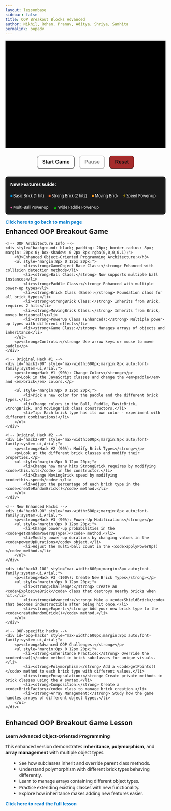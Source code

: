 ```yaml
---
layout: lessonbase 
sidebar: false
title: OOP Breakout Blocks Advanced
author: Nikhil, Rohan, Pranav, Aditya, Shriya, Samhita
permalink: oopadv
---
```


<style>
  canvas {
    background: #000;
    display: block;
    margin: 0 auto;
    border: 1px solid #333;
  }
  
  button:disabled {
    opacity: 0.5;
    cursor: not-allowed;
  }
  
  button:hover:not(:disabled) {
    background: #f0f0f0;
  }

  .back-button {
    margin-bottom: 5px !important;
  }

  .title {
    margin-top: 5px !important;
  }
</style>


<canvas id="gameCanvas" width="600" height="400"></canvas>

<div class="controls" style="text-align: center; margin: 20px 0;">
    <button id="startBtn" style="margin: 5px; padding: 10px 16px; font-size: 16px; font-weight: 600; border: 1px solid #222; background: #fff; cursor: pointer; border-radius: 8px; color: #111;">Start Game</button>
    <button id="pauseBtn" disabled style="margin: 5px; padding: 10px 16px; font-size: 16px; font-weight: 600; border: 1px solid #222; background: #fff; cursor: pointer; border-radius: 8px; color: #111;">Pause</button>
    <button id="resetBtn" style="margin: 5px; padding: 10px 16px; font-size: 16px; font-weight: 600; border: 1px solid #222; background: #a52c2cff; cursor: pointer; border-radius: 8px; color: #111;">Reset</button>
    <button id="nextLevelBtn" style="display:none;margin:10px auto 0;padding:10px 16px;font-family:system-ui,Arial;font-size:16px;font-weight:600;border:1px solid #222;background:#fff;cursor:pointer;border-radius:8px;color:#111 !important;">Next Level ▶</button>
</div>

<!-- Enhanced Features Legend -->
<div style="max-width:600px;margin:8px auto;font-family:system-ui,Arial;background:#1a1a1a;padding:15px;border-radius:8px;color:white;">
    <h4 style="margin-top:0;">New Features Guide:</h4>
    <div style="display:flex;flex-wrap:wrap;gap:15px;font-size:12px;">
        <div><span style="color:#0095DD;">■</span> Basic Brick (1 hit)</div>
        <div><span style="color:#ff6b35;">■</span> Strong Brick (2 hits)</div>
        <div><span style="color:#f7931e;">■</span> Moving Brick</div>
        <div><span style="color:gold;">⚡</span> Speed Power-up</div>
        <div><span style="color:#ff69b4;">●</span> Multi-Ball Power-up</div>
        <div><span style="color:lime;">▲</span> Wide Paddle Power-up</div>
    </div>
</div>

<!-- Hack Challenges Section -->
<div id="hack1" style="max-width:600px;margin:8px auto;font-family:system-ui,Arial;">
    <p class="back-button"><a href="{{site.baseurl}}/breakout" style="text-decoration:none;color:#007acc;font-weight:bold;">Click here to go back to main page</a></p>
    <h2 class="title">Enhanced OOP Breakout Game</h2>
    
    <!-- OOP Architecture Info -->
    <div style="background: black; padding: 20px; border-radius: 8px; margin: 20px 0; box-shadow: 0 2px 8px rgba(0,0,0,0.1);">
        <h3>Enhanced Object-Oriented Programming Architecture:</h3>
        <ul style="margin:8px 0 12px 20px;">
            <li><strong>GameObject Base Class:</strong> Enhanced with collision detection methods</li>
            <li><strong>Ball Class:</strong> Now supports multiple ball instances</li>
            <li><strong>Paddle Class:</strong> Enhanced with multiple power-up types</li>
            <li><strong>Brick Class (Base):</strong> Foundation class for all brick types</li>
            <li><strong>StrongBrick Class:</strong> Inherits from Brick, requires 2 hits</li>
            <li><strong>MovingBrick Class:</strong> Inherits from Brick, moves horizontally</li>
            <li><strong>PowerUp Class (Enhanced):</strong> Multiple power-up types with different effects</li>
            <li><strong>Game Class:</strong> Manages arrays of objects and inheritance</li>
        </ul>
        <p><strong>Controls:</strong> Use arrow keys or mouse to move paddle</p>
    </div>

    <!-- Original Hack #1 -->
    <div id="hack1-90" style="max-width:600px;margin:8px auto;font-family:system-ui,Arial;">
        <p><strong>Hack #1 (90%): Change Colors</strong></p>
        <p>Look in the JavaScript classes and change the <em>paddle</em> and <em>brick</em> colors.</p>
        
        <ul style="margin:8px 0 12px 20px;">
            <li>Pick a new color for the paddle and the different brick types.</li>
            <li>Change colors in the Ball, Paddle, BasicBrick, StrongBrick, and MovingBrick class constructors.</li>
            <li>Tip: Each brick type has its own color - experiment with different combinations!</li>
        </ul>
    </div>

    <!-- Original Hack #2 -->
    <div id="hack2-90" style="max-width:600px;margin:8px auto;font-family:system-ui,Arial;">
        <p><strong>Hack #2 (90%): Modify Brick Types</strong></p>
        <p>Look at the different brick classes and modify their properties.</p>
        <ul style="margin:8px 0 12px 20px;">
            <li>Change how many hits StrongBrick requires by modifying <code>this.hits</code> in the constructor.</li>
            <li>Change MovingBrick speed by modifying <code>this.speed</code>.</li>
            <li>Adjust the percentage of each brick type in the <code>createRandomBrick()</code> method.</li>
        </ul>
    </div>

    <!-- New Enhanced Hacks -->
    <div id="hack3-90" style="max-width:600px;margin:8px auto;font-family:system-ui,Arial;">
        <p><strong>Hack #3 (90%): Power-Up Modifications</strong></p>
        <ul style="margin:8px 0 12px 20px;">
            <li>Change power-up probabilities in the <code>getRandomPowerUpType()</code> method.</li>
            <li>Modify power-up durations by changing values in the <code>powerUpDurations</code> object.</li>
            <li>Adjust the multi-ball count in the <code>applyPowerUp()</code> method.</li>
        </ul>
    </div>

    <div id="hack3-100" style="max-width:600px;margin:8px auto;font-family:system-ui,Arial;">
        <p><strong>Hack #3 (100%): Create New Brick Types</strong></p>
        <ul style="margin:8px 0 12px 20px;">
            <li><strong>Challenge:</strong> Create an <code>ExplosiveBrick</code> class that destroys nearby bricks when hit.</li>
            <li><strong>Advanced:</strong> Make a <code>ShieldBrick</code> that becomes indestructible after being hit once.</li>
            <li><strong>Expert:</strong> Add your new brick type to the <code>createRandomBrick()</code> method.</li>
        </ul>
    </div>

    <!-- OOP-specific hacks -->
    <div id="oop-hacks" style="max-width:600px;margin:8px auto;font-family:system-ui,Arial;">
        <p><strong>Advanced OOP Challenges:</strong></p>
        <ul style="margin:8px 0 12px 20px;">
            <li><strong>Inheritance Practice:</strong> Override the <code>draw()</code> method in brick subclasses for unique visuals.</li>
            <li><strong>Polymorphism:</strong> Add a <code>getPoints()</code> method to each brick type with different values.</li>
            <li><strong>Encapsulation:</strong> Create private methods in brick classes using the # syntax.</li>
            <li><strong>Composition:</strong> Create a <code>BrickFactory</code> class to manage brick creation.</li>
            <li><strong>Array Management:</strong> Study how the game handles arrays of different object types.</li>
        </ul>
    </div>
</div>

<div id="information" style="max-width:600px;margin:8px auto;font-family:system-ui,Arial;">
    <h2>Enhanced OOP Breakout Game Lesson</h2>
    <p><strong>Learn Advanced Object-Oriented Programming</strong></p>
    <p>This enhanced version demonstrates <strong>inheritance</strong>, <strong>polymorphism</strong>, and <strong>array management</strong> with multiple object types.</p>
    <ul style="margin:8px 0 12px 20px;">
        <li>See how subclasses inherit and override parent class methods.</li>
        <li>Understand polymorphism with different brick types behaving differently.</li>
        <li>Learn to manage arrays containing different object types.</li>
        <li>Practice extending existing classes with new functionality.</li>
        <li>Explore how inheritance makes adding new features easier.</li>
    </ul>
    <p><a href="{{site.baseurl}}/oopadvlesson" style="text-decoration:none;color:#007acc;font-weight:bold;">Click here to read the full lesson</a></p>
</div>

<script>
  // Enhanced GameObject base class with collision detection
  class GameObject {
      constructor(x, y) {
          this.x = x;
          this.y = y;
      }
      
      draw(ctx) {
          // Base draw method - to be overridden
      }
      
      update() {
          // Base update method - to be overridden
      }
      
      // Enhanced collision detection method
      getBounds() {
          return {
              left: this.x,
              right: this.x + (this.width || this.radius * 2),
              top: this.y,
              bottom: this.y + (this.height || this.radius * 2)
          };
      }
  }

  // Ball class - enhanced to support multiple instances
  class Ball extends GameObject {
      constructor(x, y, radius = 8) {
          super(x, y);
          this.radius = radius;
          this.dx = 2;
          this.dy = -2;
          this.color = "#0095DD";
          this.active = true;
      }
      
      draw(ctx) {
          if (!this.active) return;
          ctx.beginPath();
          ctx.arc(this.x, this.y, this.radius, 0, Math.PI * 2);
          ctx.fillStyle = this.color;
          ctx.fill();
          ctx.closePath();
      }
      
      update(canvasWidth, canvasHeight) {
          if (!this.active) return;
          
          // Wall collision
          if (this.x + this.dx > canvasWidth - this.radius || this.x + this.dx < this.radius) {
              this.dx = -this.dx;
          }
          if (this.y + this.dy < this.radius) {
              this.dy = -this.dy;
          }
          
          // Remove ball if it goes below canvas
          if (this.y > canvasHeight + 50) {
              this.active = false;
          }
          
          this.x += this.dx;
          this.y += this.dy;
      }
      
      reset(canvasWidth, canvasHeight) {
          this.x = canvasWidth / 2;
          this.y = canvasHeight - 30;
          this.active = true;
          const speed = Math.hypot(this.dx, this.dy);
          const angle = (Math.PI / 6) + Math.random() * (Math.PI / 3);
          const sign = Math.random() < 0.5 ? -1 : 1;
          this.dx = sign * speed * Math.cos(angle);
          this.dy = -Math.abs(speed * Math.sin(angle));
      }
      
      speedUp(multiplier = 1.12) {
          const currentSpeed = Math.hypot(this.dx, this.dy) * multiplier;
          const theta = Math.atan2(this.dy, this.dx);
          this.dx = currentSpeed * Math.cos(theta);
          this.dy = currentSpeed * Math.sin(theta);
      }
      
      collidesWith(obj) {
          return (
              this.active &&
              this.x > obj.x &&
              this.x < obj.x + obj.width &&
              this.y > obj.y &&
              this.y < obj.y + obj.height
          );
      }
      
      collidesWithPaddle(paddle) {
          return (
              this.active &&
              this.y + this.dy > paddle.canvasHeight - paddle.height &&
              this.x > paddle.x &&
              this.x < paddle.x + paddle.width
          );
      }
  }

  // Enhanced Paddle class with multiple power-up support
  class Paddle extends GameObject {
      constructor(x, y, canvasWidth, canvasHeight) {
          super(x, y);
          this.canvasWidth = canvasWidth;
          this.canvasHeight = canvasHeight;
          this.baseWidth = 75;
          this.width = this.baseWidth;
          this.height = 10;
          this.color = "#0095DD";
          this.speed = 7;
          this.leftPressed = false;
          this.rightPressed = false;
      }
      
      draw(ctx) {
          ctx.beginPath();
          ctx.rect(this.x, this.canvasHeight - this.height, this.width, this.height);
          ctx.fillStyle = this.color;
          ctx.fill();
          ctx.closePath();
      }
      
      update() {
          if (this.rightPressed && this.x < this.canvasWidth - this.width) {
              this.x += this.speed;
          } else if (this.leftPressed && this.x > 0) {
              this.x -= this.speed;
          }
      }
      
      setPosition(x) {
          if (x > 0 && x < this.canvasWidth) {
              this.x = x - this.width / 2;
          }
      }
      
      reset() {
          this.x = (this.canvasWidth - this.width) / 2;
          this.width = this.baseWidth;
      }
      
      applyPowerUp(type) {
          if (type === "wide") {
              this.width = this.baseWidth + 40;
          }
          // Speed and multi-ball are handled by the Game class
      }
      
      resetPowerUp() {
          this.width = this.baseWidth;
      }
  }

  // Base Brick class
  class Brick extends GameObject {
      constructor(x, y, width = 75, height = 20) {
          super(x, y);
          this.width = width;
          this.height = height;
          this.status = 1; // 1 = active, 0 = destroyed
          this.hasPowerUp = Math.random() < 0.3; // 30% chance
          this.color = "#0095DD";
      }
      
      draw(ctx) {
          if (this.status === 1) {
              ctx.beginPath();
              ctx.rect(this.x, this.y, this.width, this.height);
              
              if (this.hasPowerUp) {
                  ctx.shadowColor = "yellow";
                  ctx.shadowBlur = 5;
              } else {
                  ctx.shadowBlur = 0;
              }
              
              ctx.fillStyle = this.color;
              ctx.fill();
              ctx.closePath();
              ctx.shadowBlur = 0;
          }
      }
      
      hit() {
          this.status = 0;
          return true; // Brick is destroyed
      }
      
      isActive() {
          return this.status === 1;
      }
      
      getPoints() {
          return 1; // Base points for hitting this brick
      }
  }

  // StrongBrick - requires multiple hits
  class StrongBrick extends Brick {
      constructor(x, y, width = 75, height = 20) {
          super(x, y, width, height);
          this.maxHits = 2;
          this.hits = this.maxHits;
          this.color = "#ff6b35"; // Orange color
      }
      
      draw(ctx) {
          if (this.status === 1) {
              ctx.beginPath();
              ctx.rect(this.x, this.y, this.width, this.height);
              
              // Change color based on remaining hits
              const alpha = this.hits / this.maxHits;
              const r = 255;
              const g = Math.floor(107 * alpha);
              const b = Math.floor(53 * alpha);
              
              ctx.fillStyle = `rgb(${r}, ${g}, ${b})`;
              
              if (this.hasPowerUp) {
                  ctx.shadowColor = "yellow";
                  ctx.shadowBlur = 5;
              }
              
              ctx.fill();
              ctx.closePath();
              ctx.shadowBlur = 0;
              
              // Draw hit counter
              ctx.fillStyle = "white";
              ctx.font = "bold 12px Arial";
              ctx.textAlign = "center";
              ctx.fillText(this.hits.toString(), this.x + this.width/2, this.y + this.height/2 + 4);
          }
      }
      
      hit() {
          this.hits--;
          if (this.hits <= 0) {
              this.status = 0;
              return true; // Brick is destroyed
          }
          return false; // Brick still alive
      }
      
      getPoints() {
          return 2; // More points for stronger bricks
      }
  }

  // MovingBrick - moves horizontally
  class MovingBrick extends Brick {
      constructor(x, y, width = 75, height = 20) {
          super(x, y, width, height);
          this.speed = 1;
          this.direction = Math.random() > 0.5 ? 1 : -1;
          this.color = "#f7931e"; // Different orange
          this.originalX = x;
          this.moveRange = 50;
      }
      
      update(canvasWidth) {
          if (this.status === 1) {
              this.x += this.speed * this.direction;
              
              // Reverse direction if moving too far from original position
              if (Math.abs(this.x - this.originalX) > this.moveRange || 
                  this.x <= 0 || this.x >= canvasWidth - this.width) {
                  this.direction *= -1;
              }
          }
      }
      
      getPoints() {
          return 3; // Most points for moving bricks
      }
  }

  // Enhanced PowerUp class with multiple types
  class PowerUp extends GameObject {
      constructor(x, y, type = "wide") {
          super(x, y);
          this.size = 20;
          this.fallSpeed = 1.5;
          this.active = true;
          this.type = type;
          this.colors = {
              wide: { primary: "lime", secondary: "green", symbol: "▲" },
              speed: { primary: "gold", secondary: "orange", symbol: "⚡" },
              multiball: { primary: "#ff69b4", secondary: "#ff1493", symbol: "●" }
          };
      }
      
      draw(ctx) {
          if (this.active) {
              const colorConfig = this.colors[this.type];
              
              // Create gradient effect
              const gradient = ctx.createRadialGradient(
                  this.x, this.y, 2, this.x, this.y, this.size/2
              );
              gradient.addColorStop(0, colorConfig.primary);
              gradient.addColorStop(1, colorConfig.secondary);
              
              ctx.beginPath();
              ctx.arc(this.x, this.y, this.size / 2, 0, Math.PI * 2);
              ctx.fillStyle = gradient;
              ctx.fill();
              ctx.closePath();
              
              // Draw symbol
              ctx.fillStyle = "black";
              ctx.font = "bold 12px Arial";
              ctx.textAlign = "center";
              ctx.textBaseline = "middle";
              ctx.fillText(colorConfig.symbol, this.x, this.y);
          }
      }
      
      update(canvasHeight) {
          if (this.active) {
              this.y += this.fallSpeed;
              if (this.y > canvasHeight) {
                  this.active = false;
              }
          }
      }
      
      collidesWithPaddle(paddle) {
          return (
              this.active &&
              this.y + this.size / 2 >= paddle.canvasHeight - paddle.height &&
              this.x > paddle.x &&
              this.x < paddle.x + paddle.width
          );
      }
      
      collect() {
          this.active = false;
      }
  }

  // Enhanced Game class with multiple object types
  class Game {
      constructor(canvasId) {
          this.canvas = document.getElementById(canvasId);
          this.ctx = this.canvas.getContext("2d");
          this.width = this.canvas.width;
          this.height = this.canvas.height;
          
          // Game state
          this.score = 0;
          this.lives = 3;
          this.level = 1;
          this.paused = false;
          this.gameRunning = false;
          
          // Enhanced game objects - now arrays for multiple instances
          this.balls = [new Ball(this.width / 2, this.height - 30)];
          this.paddle = new Paddle((this.width - 75) / 2, this.height - 10, this.width, this.height);
          this.bricks = [];
          this.powerUps = [];
          
          // Enhanced power-up state
          this.activePowerUps = new Set();
          this.powerUpTimers = {};
          this.powerUpDurations = {
              wide: 5000,
              speed: 3000,
              multiball: 1000 // Short duration just for activation
          };
          
          // Brick configuration
          this.brickRows = 4;
          this.brickCols = 6;
          this.brickPadding = 10;
          this.brickOffsetTop = 30;
          this.brickOffsetLeft = 50;
          
          this.setupEventListeners();
          this.initBricks();
      }
      
      // Factory method for creating random brick types
      createRandomBrick(x, y) {
          const random = Math.random();
          if (random < 0.6) {
              return new Brick(x, y);
          } else if (random < 0.85) {
              return new StrongBrick(x, y);
          } else {
              return new MovingBrick(x, y);
          }
      }
      
      // Get random power-up type
      getRandomPowerUpType() {
          const types = ["wide", "speed", "multiball"];
          const probabilities = [0.4, 0.3, 0.3]; // Adjust these probabilities
          
          const random = Math.random();
          let cumulative = 0;
          
          for (let i = 0; i < types.length; i++) {
              cumulative += probabilities[i];
              if (random < cumulative) {
                  return types[i];
              }
          }
          return types[0];
      }
      
      setupEventListeners() {
          // Keyboard controls
          document.addEventListener("keydown", (e) => {
              if (e.key === "Right" || e.key === "ArrowRight") {
                  this.paddle.rightPressed = true;
              } else if (e.key === "Left" || e.key === "ArrowLeft") {
                  this.paddle.leftPressed = true;
              }
          
          document.addEventListener("keyup", (e) => {
              if (e.key === "Right" || e.key === "ArrowRight") {
                  this.paddle.rightPressed = false;
        layout: lessonbase
              }
          });
          
          // Mouse controls
          this.canvas.addEventListener("mousemove", (e) => {
              const relativeX = e.clientX - this.canvas.offsetLeft;
              this.paddle.setPosition(relativeX);
          });
          
          // Button controls
          document.getElementById("startBtn").addEventListener("click", () => this.start());
          document.getElementById("pauseBtn").addEventListener("click", () => this.togglePause());
          document.getElementById("resetBtn").addEventListener("click", () => this.reset());
          document.getElementById("nextLevelBtn").addEventListener("click", () => this.nextLevel());
      }
      
      initBricks() {
          this.bricks = [];
          for (let c = 0; c < this.brickCols; c++) {
              for (let r = 0; r < this.brickRows; r++) {
                  const x = c * (75 + this.brickPadding) + this.brickOffsetLeft;
                  const y = r * (20 + this.brickPadding) + this.brickOffsetTop;
                  this.bricks.push(this.createRandomBrick(x, y));
              }
          }
      }
      
      start() {
          this.gameRunning = true;
          this.paused = false;
          document.getElementById("startBtn").disabled = true;
          document.getElementById("pauseBtn").disabled = false;
          this.gameLoop();
      }
      
      togglePause() {
          this.paused = !this.paused;
          document.getElementById("pauseBtn").textContent = this.paused ? "Resume" : "Pause";
          if (!this.paused) {
              this.gameLoop();
          }
      }
      
      reset() {
          this.score = 0;
          this.lives = 3;
          this.level = 1;
          this.brickRows = 4;
          this.paused = false;
          this.gameRunning = false;
          
          this.balls = [new Ball(this.width / 2, this.height - 30)];
          this.paddle.reset();
          this.powerUps = [];
          this.activePowerUps.clear();
          this.powerUpTimers = {};
          
          this.initBricks();
          
          document.getElementById("startBtn").disabled = false;
          document.getElementById("pauseBtn").disabled = true;
          document.getElementById("pauseBtn").textContent = "Pause";
          document.getElementById("nextLevelBtn").style.display = "none";
          
          this.draw();
      }
      
      nextLevel() {
          this.level++;
          for (let ball of this.balls) {
              ball.speedUp(1.12);
          }
          
          if (this.brickRows < 8) {
              this.brickRows++;
          }
          
          this.initBricks();
          for (let ball of this.balls) {
              ball.reset(this.width, this.height);
          }
          this.paddle.reset();
          this.powerUps = [];
          this.activePowerUps.clear();
          this.powerUpTimers = {};
          
          this.paused = false;
          document.getElementById("nextLevelBtn").style.display = "none";
          this.gameLoop();
      }
      
      collisionDetection() {
          for (let ball of this.balls) {
              if (!ball.active) continue;
              
              for (let brick of this.bricks) {
                  if (brick.isActive() && ball.collidesWith(brick)) {
                      ball.dy = -ball.dy;
                      const destroyed = brick.hit();
                      
                      if (destroyed) {
                          this.score += brick.getPoints();
                          
                          if (brick.hasPowerUp) {
                              const powerUpType = this.getRandomPowerUpType();
                              this.powerUps.push(new PowerUp(brick.x + brick.width / 2, brick.y, powerUpType));
                          }
                      }
                      break; // Only hit one brick per ball per frame
                  }
              }
          }
      }
      
      updatePowerUps() {
          for (let powerUp of this.powerUps) {
              powerUp.update(this.height);
              
              if (powerUp.collidesWithPaddle(this.paddle)) {
                  powerUp.collect();
                  this.applyPowerUp(powerUp.type);
              }
          }
          
          // Check power-up timers
          for (let type of this.activePowerUps) {
              const elapsed = Date.now() - this.powerUpTimers[type];
              if (elapsed > this.powerUpDurations[type]) {
                  this.activePowerUps.delete(type);
                  delete this.powerUpTimers[type];
                  this.removePowerUp(type);
              }
          }
          
          // Remove inactive power-ups
          this.powerUps = this.powerUps.filter(p => p.active);
      }
      
      applyPowerUp(type) {
          this.activePowerUps.add(type);
          this.powerUpTimers[type] = Date.now();
          
          if (type === "wide") {
              this.paddle.applyPowerUp(type);
          } else if (type === "speed") {
              for (let ball of this.balls) {
                  ball.speedUp(0.7); // Slow down for "speed" power-up
              }
          } else if (type === "multiball") {
              // Add 2 extra balls
              for (let i = 0; i < 2; i++) {
                  const newBall = new Ball(this.balls[0].x, this.balls[0].y);
                  const angle = (Math.PI / 4) * (i + 1);
                  const speed = Math.hypot(this.balls[0].dx, this.balls[0].dy);
                  newBall.dx = speed * Math.cos(angle) * (Math.random() > 0.5 ? 1 : -1);
                  newBall.dy = -speed * Math.sin(angle);
                  this.balls.push(newBall);
              }
          }
      }
      
      removePowerUp(type) {
          if (type === "wide") {
              this.paddle.resetPowerUp();
          } else if (type === "speed") {
              for (let ball of this.balls) {
                  ball.speedUp(1.43); // Restore normal speed
              }
          }
          // multiball doesn't need removal - balls naturally disappear when they fall off screen
      }
      
      checkWinCondition() {
          const activeBricks = this.bricks.filter(brick => brick.isActive()).length;
          if (activeBricks === 0) {
              this.paused = true;
              document.getElementById("nextLevelBtn").style.display = "block";
              return true;
          }
          return false;
      }
      
      checkBallCollision() {
          let activeBallCount = 0;
          
          for (let ball of this.balls) {
              if (!ball.active) continue;
              activeBallCount++;
              
              // Ball hits bottom
              if (ball.y + ball.dy > this.height - ball.radius) {
                  if (ball.collidesWithPaddle(this.paddle)) {
                      ball.dy = -ball.dy;
                  } else {
                      ball.active = false;
                      activeBallCount--;
                  }
              }
          }
          
          // If no balls are active, lose a life
          if (activeBallCount === 0) {
              this.lives--;
              if (this.lives === 0) {
                  this.gameOver();
              } else {
                  // Reset to single ball
                  this.balls = [new Ball(this.width / 2, this.height - 30)];
                  this.paddle.reset();
              }
          }
      }
      
      gameOver() {
          this.gameRunning = false;
          this.paused = true;
          alert(`GAME OVER! Final Score: ${this.score}`);
          this.reset();
      }
      
      drawUI() {
          // Score
          this.ctx.font = "16px Arial";
          this.ctx.fillStyle = "#0095DD";
          this.ctx.textAlign = "left";
          this.ctx.fillText("Score: " + this.score, 8, 20);
          
          // Lives  
          this.ctx.textAlign = "right";
          this.ctx.fillText("Lives: " + this.lives, this.width - 65, 20);
          
          // Level
          this.ctx.textAlign = "center";
          this.ctx.fillText("Level: " + this.level, this.width / 2, 20);
          
          // Active balls count
          const activeBalls = this.balls.filter(ball => ball.active).length;
          if (activeBalls > 1) {
              this.ctx.textAlign = "left";
              this.ctx.fillStyle = "#ff69b4";
              this.ctx.fillText("Balls: " + activeBalls, 8, 45);
          }
          
          // Power-up indicators
          let yOffset = 30;
          for (let type of this.activePowerUps) {
              const elapsed = Date.now() - this.powerUpTimers[type];
              const remaining = Math.max(0, this.powerUpDurations[type] - elapsed);
              
              if (type !== "multiball" && remaining > 0) {
                  const barHeight = 60;
                  const barWidth = 8;
                  const fillHeight = (remaining / this.powerUpDurations[type]) * barHeight;
                  
                  this.ctx.fillStyle = "gray";
                  this.ctx.fillRect(this.width - 20, yOffset, barWidth, barHeight);
                  
                  const color = type === "wide" ? "lime" : "gold";
                  this.ctx.fillStyle = color;
                  this.ctx.fillRect(
                      this.width - 20,
                      yOffset + (barHeight - fillHeight),
                      barWidth,
                      fillHeight
                  );
                  
                  this.ctx.strokeStyle = "black";
                  this.ctx.strokeRect(this.width - 20, yOffset, barWidth, barHeight);
                  
                  yOffset += barHeight + 5;
              }
          }
      }
      
      update() {
          if (this.paused || !this.gameRunning) return;
          
          // Update all balls
          for (let ball of this.balls) {
              ball.update(this.width, this.height);
          }
          
          this.paddle.update();
          
          // Update moving bricks
          for (let brick of this.bricks) {
              if (brick instanceof MovingBrick) {
                  brick.update(this.width);
              }
          }
          
          this.updatePowerUps();
          this.collisionDetection();
          this.checkBallCollision();
          
          if (this.checkWinCondition()) return;
      }
      
      draw() {
          // Clear canvas
          this.ctx.clearRect(0, 0, this.width, this.height);
          
          // Draw all game objects
          for (let brick of this.bricks) {
              brick.draw(this.ctx);
          }
          
          for (let ball of this.balls) {
              ball.draw(this.ctx);
          }
          
          this.paddle.draw(this.ctx);
          
          for (let powerUp of this.powerUps) {
              powerUp.draw(this.ctx);
          }
          
          this.drawUI();
      }
      
      gameLoop() {
          if (this.paused || !this.gameRunning) return;
          
          this.update();
          this.draw();
          
          requestAnimationFrame(() => this.gameLoop());
      }
  }

  // Initialize the game
  const game = new Game("gameCanvas");
  
  // Initial draw
  game.draw();
</script>